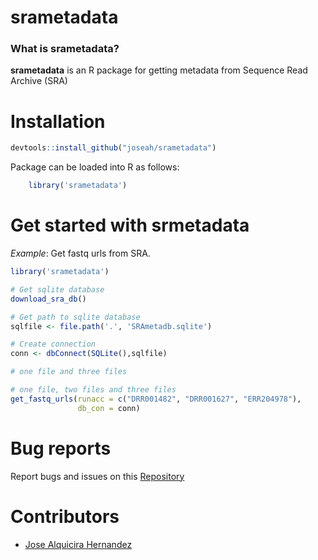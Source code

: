 # srametadata

### What is srametadata?

**srametadata** is an R package for getting metadata from Sequence Read Archive (SRA)


# Installation


```r
devtools::install_github("joseah/srametadata")
```

Package can be loaded into R as follows:
```r
    library('srametadata')
```

# Get started with **srmetadata** 

*Example*: Get fastq urls from SRA.

```r
library('srametadata')

# Get sqlite database
download_sra_db()

# Get path to sqlite database
sqlfile <- file.path('.', 'SRAmetadb.sqlite')

# Create connection
conn <- dbConnect(SQLite(),sqlfile)

# one file and three files

# one file, two files and three files
get_fastq_urls(runacc = c("DRR001482", "DRR001627", "ERR204978"),
               db_con = conn)
```

# Bug reports
Report bugs and issues on this [Repository](https://github.com/joseah/srametadata)

# Contributors

* [Jose Alquicira Hernandez](https://github.com/joseah)
